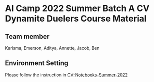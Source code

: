 # AI Camp 2022 Summer Batch A CV Dynamite Duelers Course Material

## Team member

Karisma, Emerson, Aditya, Annette, Jacob, Ben

## Environment Setting
Please follow the instruction in [CV-Notebooks-Summer-2022](https://github.com/organization-x/CV-Notebooks-Summer-2022)
